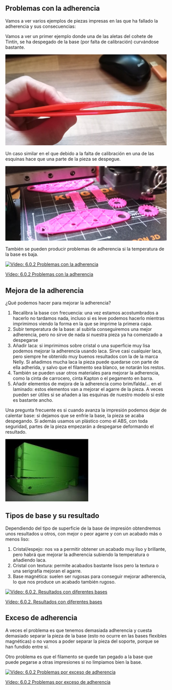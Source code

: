 ## Problemas con la adherencia

Vamos a ver varios ejemplos de piezas impresas en las que ha fallado la adherencia y sus consecuencias:

Vamos a ver un primer ejemplo donde una de las aletas del cohete de Tintín, se ha despegado de la base (por falta de calibración) curvándose bastante. 

![Comparación entre la pieza plana y la curvada](./images/PiezaMalaAdherencia.jpg)


Un caso similar en el que debido a la falta de calibración en una de las esquinas hace que una parte de la pieza se despegue.

![Pieza con una parte despegada](./images/PiezaMalaAdherencia2.jpg)

También se pueden producir problemas de adherencia si la temperatura de la base es baja.


[![Vídeo: 6.0.2 Problemas con la adherencia](https://img.youtube.com/vi/74fjSUyOIUo/0.jpg)](https://drive.google.com/file/d/1D-ABtxHB_TlwLHV1EYeOe8yCa016kU8K/view?usp=sharing)

[Vídeo: 6.0.2 Problemas con la adherencia](https://drive.google.com/file/d/1D-ABtxHB_TlwLHV1EYeOe8yCa016kU8K/view?usp=sharing)

## Mejora de la adherencia

¿Qué podemos hacer para mejorar la adherencia?

1. Recalibra la base con frecuencia: una vez estamos acostumbrados a hacerlo no tardamos nada, incluso si es leve podemos hacerlo mientras imprimimos viendo la forma en la que se imprime la primera capa.
1. Subir temperatura de la base: al subirla conseguiremos una mejor adherencia, pero no sirve de nada si nuestra pieza ya ha comenzado a despegarse
1. Añadir laca: si imprimimos sobre cristal o una superficie muy lisa podemos mejorar la adherencia usando laca. Sirve casi cualquier laca, pero siempre he obtenido muy buenos resultados con la de la marca Nelly. Si añadimos mucha laca la pieza puede quedarse con parte de ella adherida, y salvo que el filamento sea blanco, se notarán los restos.
1. También se pueden usar otros materiales para mejorar la adherencia, como la cinta de carrocero, cinta Kapton o el pegamento en barra.
1. Añadir elementos de mejora de la adherencia como brim/falda/... en el laminado: estos elementos van a mejorar el agarre de la pieza. A veces pueden ser útiles si se añaden a las esquinas de nuestro modelo si este es bastante ancho.

Una pregunta frecuente es si cuando avanza la impresión podemos dejar de calentar base: si dejamos que se enfríe la base, la pieza se acaba despegando. Si además usamos un plástico como el ABS, con toda seguridad, partes de la pieza empezarán a despegarse deformando el resultado.

![](./images/wraping3D.jpeg)

## Tipos de base y su resultado

Dependiendo del tipo de superficie de la base de impresión obtendremos unos resultados u otros, con mejor o peor agarre y con un acabado más o menos liso:

1. Cristal/espejo: nos va a permitir obtener un acabado muy liso y brillante, pero habrá que mejorar la adherencia subiendo la temperatura o añadiendo laca.
1. Cristal con textura: permite acabados bastante lisos pero la textura o una serigrafía mejoran el agarre.
1. Base magnética: suelen ser rugosas para conseguir mejorar adherencia, lo que nos produce un acabado también rugoso.

[![Vídeo: 6.0.2. Resultados con diferentes bases](https://img.youtube.com/vi/yjec1sNM3X8/0.jpg)](https://drive.google.com/file/d/1BeZfm1jhCl5VGWXW434EYVqhP4YP2B7J/view?usp=sharing)

[Vídeo: 6.0.2. Resultados con diferentes bases](https://drive.google.com/file/d/1BeZfm1jhCl5VGWXW434EYVqhP4YP2B7J/view?usp=sharing)


## Exceso de adherencia

A veces el problema es que tenemos demasiada adherencia y cuesta demasiado separar la pieza de la base (esto no ocurre en las bases flexibles magnéticas) o no vamos a poder separar la pieza del soporte, porque se han fundido entre sí.

Otro problema es que el filamento se quede tan pegado a la base que puede pegarse a otras impresiones si no limpiamos bien la base.

[![Vídeo: 6.0.2 Problemas por exceso de adherencia](https://img.youtube.com/vi/Y8QM9BOsTZc/0.jpg)](https://drive.google.com/file/d/1rYBQjDKGCGZZeqEXdMptzcw4_8lSE0TQ/view?usp=sharing)

[Vídeo: 6.0.2 Problemas por exceso de adherencia](https://drive.google.com/file/d/1rYBQjDKGCGZZeqEXdMptzcw4_8lSE0TQ/view?usp=sharing)


